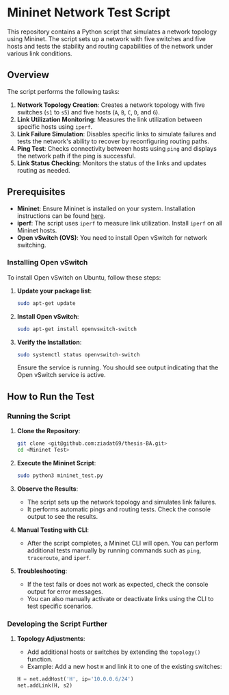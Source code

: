# Mininet Network Test Script

This repository contains a Python script that simulates a network topology using Mininet. The script sets up a network with five switches and five hosts and tests the stability and routing capabilities of the network under various link conditions.

## Overview

The script performs the following tasks:

1. **Network Topology Creation**: Creates a network topology with five switches (`s1` to `s5`) and five hosts (`A`, `B`, `C`, `D`, and `G`).
2. **Link Utilization Monitoring**: Measures the link utilization between specific hosts using `iperf`.
3. **Link Failure Simulation**: Disables specific links to simulate failures and tests the network's ability to recover by reconfiguring routing paths.
4. **Ping Test**: Checks connectivity between hosts using `ping` and displays the network path if the ping is successful.
5. **Link Status Checking**: Monitors the status of the links and updates routing as needed.

## Prerequisites

- **Mininet**: Ensure Mininet is installed on your system. Installation instructions can be found [here](http://mininet.org/download/).
- **iperf**: The script uses `iperf` to measure link utilization. Install `iperf` on all Mininet hosts.
- **Open vSwitch (OVS)**: You need to install Open vSwitch for network switching.

### Installing Open vSwitch

To install Open vSwitch on Ubuntu, follow these steps:

1. **Update your package list**:
   
    ```bash
    sudo apt-get update
    ```

2. **Install Open vSwitch**:
   
    ```bash
    sudo apt-get install openvswitch-switch
    ```

3. **Verify the Installation**:
   
    ```bash
    sudo systemctl status openvswitch-switch
    ```

   Ensure the service is running. You should see output indicating that the Open vSwitch service is active.

## How to Run the Test

### Running the Script

1. **Clone the Repository**:
   
    ```bash
    git clone <git@github.com:ziadat69/thesis-BA.git>
    cd <Mininet Test>
    ```

2. **Execute the Mininet Script**:
   
    ```bash
    sudo python3 mininet_test.py
    ```

3. **Observe the Results**:
   - The script sets up the network topology and simulates link failures.
   - It performs automatic pings and routing tests. Check the console output to see the results.

4. **Manual Testing with CLI**:
   - After the script completes, a Mininet CLI will open. You can perform additional tests manually by running commands such as `ping`, `traceroute`, and `iperf`.

5. **Troubleshooting**:
   - If the test fails or does not work as expected, check the console output for error messages.
   - You can also manually activate or deactivate links using the CLI to test specific scenarios.

### Developing the Script Further

1. **Topology Adjustments**:
   - Add additional hosts or switches by extending the `topology()` function.
   - Example: Add a new host `H` and link it to one of the existing switches:
   
   ```python
   H = net.addHost('H', ip='10.0.0.6/24')
   net.addLink(H, s2)
